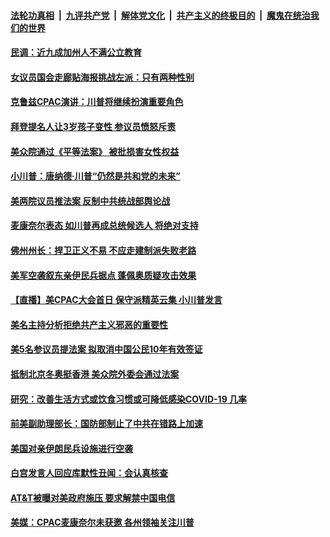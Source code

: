 

####  [法轮功真相](../../../../basic/blob/master/README.md?t=02270531) &nbsp;|&nbsp; [九评共产党](../../../../9ping.md/blob/master/README.md?t=02270531) &nbsp;|&nbsp; [解体党文化](../../../../jtdwh.md/blob/master/README.md?t=02270531)  &nbsp;|&nbsp; [共产主义的终极目的](../../../../gczydzjmd.md/blob/master/README.md?t=02270531) &nbsp;|&nbsp; [魔鬼在统治我们的世界](../../../../mgztzwmdsj.md/blob/master/README.md?t=02270531) 

#### [民调：近九成加州人不满公立教育](../pages/soh6/478706.md?t=02270531) 
#### [女议员国会走廊贴海报挑战左派：只有两种性别](../pages/soh6/478691.md?t=02270531) 
#### [克鲁兹CPAC演讲：川普将继续扮演重要角色](../pages/soh6/478676.md?t=02270531) 
#### [拜登提名人让3岁孩子变性 参议员愤怒斥责](../pages/soh6/478673.md?t=02270531) 
#### [美众院通过《平等法案》 被批损害女性权益](../pages/soh6/478652.md?t=02270531) 
#### [小川普：唐纳德·川普“仍然是共和党的未来”](../pages/soh6/478661.md?t=02270531) 
#### [ 美两院议员推法案  反制中共统战部舆论战  ](../pages/soh6/478541.md?t=02270531) 
#### [麦康奈尔表态 如川普再成总统候选人 将绝对支持](../pages/soh6/478634.md?t=02270531) 
#### [佛州州长：捍卫正义不易 不应走建制派失败老路 ](../pages/soh6/478643.md?t=02270531) 
#### [美军空袭叙东亲伊民兵据点 蓬佩奥质疑攻击效果](../pages/soh6/478604.md?t=02270531) 
#### [【直播】美CPAC大会首日 保守派精英云集 小川普发言](../pages/soh6/478613.md?t=02270531) 
#### [美名主持分析拒绝共产主义邪恶的重要性](../pages/soh6/478598.md?t=02270531) 
#### [美5名参议员提法案 拟取消中国公民10年有效签证](../pages/soh6/478517.md?t=02270531) 
#### [抵制北京冬奥挺香港 美众院外委会通过法案  ](../pages/soh6/478184.md?t=02270531) 
#### [研究：改善生活方式或饮食习惯或可降低感染COVID-19 几率](../pages/soh6/478331.md?t=02270531) 
#### [前美副助理部长：国防部制止了中共在错路上加速](../pages/soh6/478442.md?t=02270531) 
#### [美国对亲伊朗民兵设施进行空袭](../pages/soh6/478481.md?t=02270531) 
#### [白宫发言人回应库默性丑闻：会认真核查](../pages/soh6/478463.md?t=02270531) 
#### [AT&T被曝对美政府施压 要求解禁中国电信 ](../pages/soh6/478403.md?t=02270531) 
#### [美媒：CPAC麦康奈尔未获邀 各州领袖关注川普](../pages/soh6/478388.md?t=02270531) 

